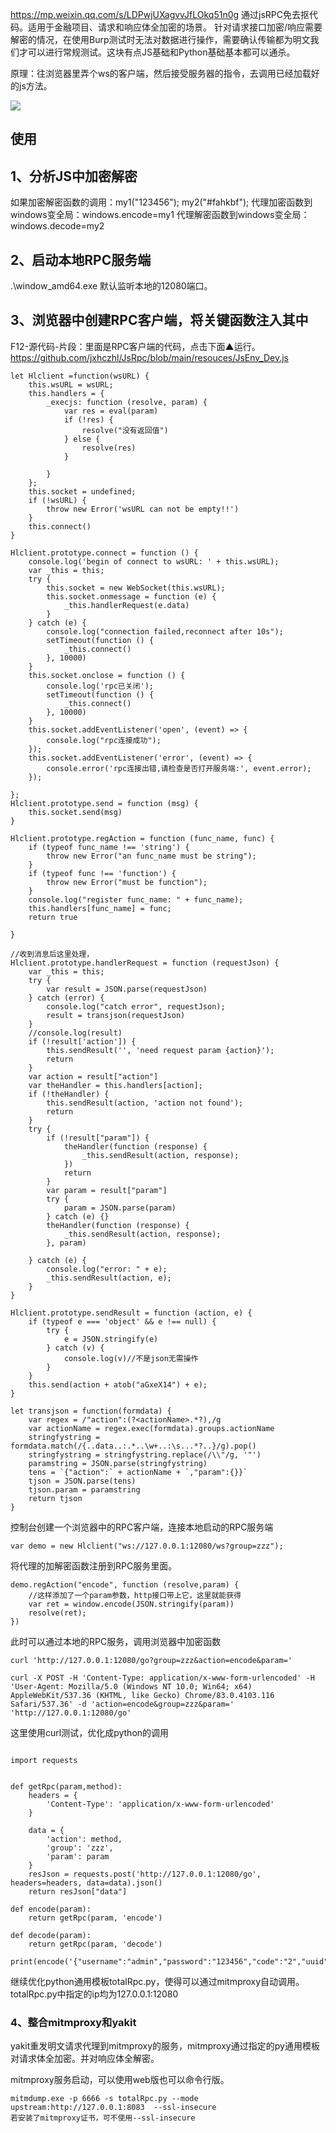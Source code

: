 <https://mp.weixin.qq.com/s/LDPwjUXagvvJfLOkq51n0g>
通过jsRPC免去抠代码。适用于金融项目、请求和响应体全加密的场景。
针对请求接口加密/响应需要解密的情况，在使用Burp测试时无法对数据进行操作，需要确认传输都为明文我们才可以进行常规测试。这块有点JS基础和Python基础基本都可以通杀。

原理：往浏览器里弄个ws的客户端，然后接受服务器的指令，去调用已经加载好的js方法。

![](.topwrite/assets/image_1727580420081.png)


## **使用**
## **1、分析JS中加密解密**
如果加密解密函数的调用：my1("123456"); my2("#fahkbf");
代理加密函数到windows变全局：windows.encode=my1
代理解密函数到windows变全局：windows.decode=my2

## **2、启动本地RPC服务端**
 .\window_amd64.exe
默认监听本地的12080端口。

## **3、浏览器中创建RPC客户端，将关键函数注入其中**
F12-源代码-片段：里面是RPC客户端的代码，点击下面▲运行。
<https://github.com/jxhczhl/JsRpc/blob/main/resouces/JsEnv_Dev.js>
```
let Hlclient =function(wsURL) {
    this.wsURL = wsURL;
    this.handlers = {
        _execjs: function (resolve, param) {
            var res = eval(param)
            if (!res) {
                resolve("没有返回值")
            } else {
                resolve(res)
            }

        }
    };
    this.socket = undefined;
    if (!wsURL) {
        throw new Error('wsURL can not be empty!!')
    }
    this.connect()
}

Hlclient.prototype.connect = function () {
    console.log('begin of connect to wsURL: ' + this.wsURL);
    var _this = this;
    try {
        this.socket = new WebSocket(this.wsURL);
        this.socket.onmessage = function (e) {
            _this.handlerRequest(e.data)
        }
    } catch (e) {
        console.log("connection failed,reconnect after 10s");
        setTimeout(function () {
            _this.connect()
        }, 10000)
    }
    this.socket.onclose = function () {
        console.log('rpc已关闭');
        setTimeout(function () {
            _this.connect()
        }, 10000)
    }
    this.socket.addEventListener('open', (event) => {
        console.log("rpc连接成功");
    });
    this.socket.addEventListener('error', (event) => {
        console.error('rpc连接出错,请检查是否打开服务端:', event.error);
    });

};
Hlclient.prototype.send = function (msg) {
    this.socket.send(msg)
}

Hlclient.prototype.regAction = function (func_name, func) {
    if (typeof func_name !== 'string') {
        throw new Error("an func_name must be string");
    }
    if (typeof func !== 'function') {
        throw new Error("must be function");
    }
    console.log("register func_name: " + func_name);
    this.handlers[func_name] = func;
    return true

}

//收到消息后这里处理，
Hlclient.prototype.handlerRequest = function (requestJson) {
    var _this = this;
    try {
        var result = JSON.parse(requestJson)
    } catch (error) {
        console.log("catch error", requestJson);
        result = transjson(requestJson)
    }
    //console.log(result)
    if (!result['action']) {
        this.sendResult('', 'need request param {action}');
        return
    }
    var action = result["action"]
    var theHandler = this.handlers[action];
    if (!theHandler) {
        this.sendResult(action, 'action not found');
        return
    }
    try {
        if (!result["param"]) {
            theHandler(function (response) {
                _this.sendResult(action, response);
            })
            return
        }
        var param = result["param"]
        try {
            param = JSON.parse(param)
        } catch (e) {}
        theHandler(function (response) {
            _this.sendResult(action, response);
        }, param)

    } catch (e) {
        console.log("error: " + e);
        _this.sendResult(action, e);
    }
}

Hlclient.prototype.sendResult = function (action, e) {
    if (typeof e === 'object' && e !== null) {
        try {
            e = JSON.stringify(e)
        } catch (v) {
            console.log(v)//不是json无需操作
        }
    }
    this.send(action + atob("aGxeX14") + e);
}

let transjson = function(formdata) {
    var regex = /"action":(?<actionName>.*?),/g
    var actionName = regex.exec(formdata).groups.actionName
    stringfystring = formdata.match(/{..data..:.*..\w+..:\s...*?..}/g).pop()
    stringfystring = stringfystring.replace(/\\"/g, '"')
    paramstring = JSON.parse(stringfystring)
    tens = `{"action":` + actionName + `,"param":{}}`
    tjson = JSON.parse(tens)
    tjson.param = paramstring
    return tjson
}
```
控制台创建一个浏览器中的RPC客户端，连接本地启动的RPC服务端
```
var demo = new Hlclient("ws://127.0.0.1:12080/ws?group=zzz");
```
将代理的加解密函数注册到RPC服务里面。
```
demo.regAction("encode", function (resolve,param) {
    //这样添加了一个param参数，http接口带上它，这里就能获得
    var ret = window.encode(JSON.stringify(param))
    resolve(ret);
})
```
此时可以通过本地的RPC服务，调用浏览器中加密函数
```
curl 'http://127.0.0.1:12080/go?group=zzz&action=encode&param='

curl -X POST -H 'Content-Type: application/x-www-form-urlencoded' -H 'User-Agent: Mozilla/5.0 (Windows NT 10.0; Win64; x64) AppleWebKit/537.36 (KHTML, like Gecko) Chrome/83.0.4103.116 Safari/537.36' -d 'action=encode&group=zzz&param=' 'http://127.0.0.1:12080/go'
```
这里使用curl测试，优化成python的调用
```

import requests


def getRpc(param,method):
    headers = {
        'Content-Type': 'application/x-www-form-urlencoded'
    }

    data = {
        'action': method,
        'group': 'zzz',
        'param': param
    }
    resJson = requests.post('http://127.0.0.1:12080/go', headers=headers, data=data).json()
    return resJson["data"]

def encode(param):
    return getRpc(param, 'encode')

def decode(param):
    return getRpc(param, 'decode')

print(encode('{"username":"admin","password":"123456","code":"2","uuid":"xxxxx"}'))
```
继续优化python通用模板totalRpc.py，使得可以通过mitmproxy自动调用。
totalRpc.py中指定的ip均为127.0.0.1:12080

### **4、整合mitmproxy和yakit**
yakit重发明文请求代理到mitmproxy的服务，mitmproxy通过指定的py通用模板对请求体全加密。并对响应体全解密。

mitmproxy服务启动，可以使用web版也可以命令行版。

```
mitmdump.exe -p 6666 -s totalRpc.py --mode upstream:http://127.0.0.1:8083  --ssl-insecure
若安装了mitmproxy证书，可不使用--ssl-insecure
```
